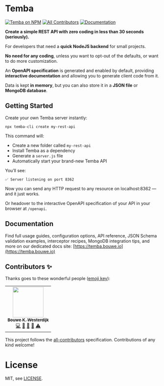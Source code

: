 # Temba

[![Temba on NPM](https://img.shields.io/npm/v/temba)](https://www.npmjs.com/package/temba) [![All Contributors](https://img.shields.io/badge/all_contributors-1-orange.svg?style=flat-square)](#contributors-) [![Documentation](https://img.shields.io/badge/Documentation-orange?logo=read-the-docs)](https://temba.bouwe.io)



**Create a simple REST API with zero coding in less than 30 seconds (seriously).**

For developers that need a **quick NodeJS backend** for small projects.

**No need for any coding**, unless you want to opt-out of the defaults, or want to do more customization.

An **OpenAPI specification** is generated and enabled by default, providing **interactive documentation** and allowing you to generate client code from it.

Data is kept **in memory**, but you can also store it in a **JSON file** or **MongoDB database**.

## Getting Started

Create your own Temba server instantly:

```
npx temba-cli create my-rest-api
```

This command will:

* Create a new folder called `my-rest-api`
* Install Temba as a dependency
* Generate a `server.js` file
* Automatically start your brand-new Temba API

You’ll see:

```
✅ Server listening on port 8362
```

Now you can send any HTTP request to any resource on localhost:8362 — and it just works.

Or headover to the interactive OpenAPI specification of your API in your browser at `/openapi`.

## Documentation

Find full usage guides, configuration options, API reference, JSON Schema validation examples, interceptor recipes, MongoDB integration tips, and more on our dedicated docs site: [https://temba.bouwe.io](https://temba.bouwe.io)

## Contributors ✨

Thanks goes to these wonderful people ([emoji key](https://allcontributors.org/docs/en/emoji-key)):

<!-- ALL-CONTRIBUTORS-LIST:START - Do not remove or modify this section -->
<!-- prettier-ignore-start -->
<!-- markdownlint-disable -->
<table>
  <tr>
    <td align="center"><a href="https://bouwe.io"><img src="https://avatars.githubusercontent.com/u/4126793?v=4?s=100" width="100px;" alt=""/><br /><sub><b>Bouwe K. Westerdijk</b></sub></a><br /><a href="https://github.com/bouwe77/temba/commits?author=bouwe77" title="Code">💻</a> <a href="https://github.com/bouwe77/temba/issues?q=author%3Abouwe77" title="Bug reports">🐛</a> <a href="https://github.com/bouwe77/temba/commits?author=bouwe77" title="Documentation">📖</a> <a href="#ideas-bouwe77" title="Ideas, Planning, & Feedback">🤔</a> <a href="https://github.com/bouwe77/temba/commits?author=bouwe77" title="Tests">⚠️</a></td>
  </tr>
</table>

<!-- markdownlint-restore -->
<!-- prettier-ignore-end -->

<!-- ALL-CONTRIBUTORS-LIST:END -->

This project follows the [all-contributors](https://github.com/all-contributors/all-contributors) specification. Contributions of any kind welcome!

# License

MIT, see [LICENSE](https://github.com/bouwe77/temba/blob/main/LICENSE).